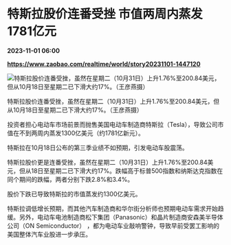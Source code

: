 # 特斯拉股价连番受挫 市值两周内蒸发1781亿元

**2023-11-01 06:00**

**https://www.zaobao.com/realtime/world/story20231101-1447120**

![特斯拉股价连番受挫，虽然在星期二（10月31日）上升1.76%至200.84美元，但从10月18日至星期二已下滑大约17%。（王彦燕摄）](https://static.zaobao.com/s3fs-public/styles/article_large_full/public/articles/2023/11/01/IMGL8499_1.JPG?itok=2ZMuq4X0 "特斯拉股价连番受挫，虽然在星期二（10月31日）上升1.76%至200.84美元，但从10月18日至星期二已下滑大约17%。（王彦燕摄）")

特斯拉股价连番受挫，虽然在星期二（10月31日）上升1.76%至200.84美元，但从10月18日至星期二已下滑大约17%。（王彦燕摄）

投资者担心电动车市场前景而抛售美国电动车制造商特斯拉（Tesla），导致公司市值在不到两周内蒸发1300亿美元（约1781亿新元）。

特斯拉在10月18日公布的第三季业绩不如预期，引发电动车股震荡。

特斯拉股价更是连番受挫，虽然在星期二（10月31日）上升1.76%至200.84美元，但从18日至星期二已下滑大约17%。跌幅高于标普500指数和纳斯达克指数在同个期间的跌幅，两者分别下跌2.8%和3.4%。

股价下跌已导致特斯拉的市值蒸发约1300亿美元。

特斯拉调低增长预期，而其他汽车制造商和华尔街分析师也预期电动车需求开始趋缓。另外，电动车电池制造商松下集团（Panasonic）和晶片制造商安森美半导体公司（ON Semiconductor） ，都为电动车业敲响警钟，导致早前受罢工影响的美国整体汽车业股进一步承压。